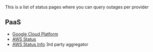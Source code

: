 This is a list of status pages where you can query outages per provider

## PaaS

- [Google Cloud Platform](https://status.cloud.google.com)
- [AWS Status](https://status.aws.amazon.com/)
- [AWS Status Info](https://aws-status.info/) 3rd party aggregator

